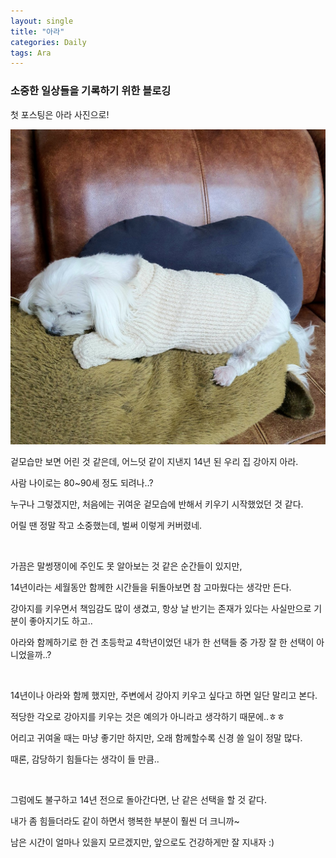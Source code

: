 ```yaml
---
layout: single
title: "아라"
categories: Daily
tags: Ara
---
```


### 소중한 일상들을 기록하기 위한 블로깅

첫 포스팅은 아라 사진으로!

<img src="/images/2022-05-08-first-posting/ara.jpeg" alt="ara" style="zoom:50%;" />

겉모습만 보면 어린 것 같은데, 어느덧 같이 지낸지 14년 된 우리 집 강아지 아라.

사람 나이로는 80~90세 정도 되려나..?

누구나 그렇겠지만, 처음에는 귀여운 겉모습에 반해서 키우기 시작했었던 것 같다.

어릴 땐 정말 작고 소중했는데, 벌써 이렇게 커버렸네.

<br/>

가끔은 말썽쟁이에 주인도 못 알아보는 것 같은 순간들이 있지만,

14년이라는 세월동안 함께한 시간들을 뒤돌아보면 참 고마웠다는 생각만 든다.

강아지를 키우면서 책임감도 많이 생겼고, 항상 날 반기는 존재가 있다는 사실만으로 기분이 좋아지기도 하고..

아라와 함께하기로 한 건 초등학교 4학년이었던 내가 한 선택들 중 가장 잘 한 선택이 아니었을까..?

<br/>

14년이나 아라와 함께 했지만, 주변에서 강아지 키우고 싶다고 하면 일단 말리고 본다.

적당한 각오로 강아지를 키우는 것은 예의가 아니라고 생각하기 때문에..ㅎㅎ

어리고 귀여울 때는 마냥 좋기만 하지만, 오래 함께할수록 신경 쓸 일이 정말 많다.

때론, 감당하기 힘들다는 생각이 들 만큼..

<br/>

그럼에도 불구하고 14년 전으로 돌아간다면, 난 같은 선택을 할 것 같다.

내가 좀 힘들더라도 같이 하면서 행복한 부분이 훨씬 더 크니까~

남은 시간이 얼마나 있을지 모르겠지만, 앞으로도 건강하게만 잘 지내자 :)
